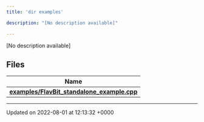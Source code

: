 ```yaml
---
title: 'dir examples'

description: "[No description available]"

---
```







[No description available]

## Files

| Name           |
| -------------- |
| **[examples/FlavBit_standalone_example.cpp](/documentation/code/files/flavbit__standalone__example_8cpp/#file-flavbit-standalone-example.cpp)**  |






-------------------------------

Updated on 2022-08-01 at 12:13:32 +0000
